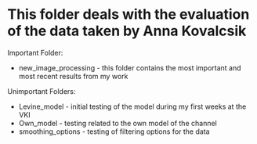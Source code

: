 # This folder deals with the evaluation of the data taken by Anna Kovalcsik

Important Folder:
* new_image_processing - this folder contains the most important and most recent results from my work

Unimportant Folders:
* Levine_model - initial testing of the model during my first weeks at the VKI
* Own_model - testing related to the own model of the channel
* smoothing_options - testing of filtering options for the data